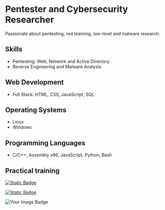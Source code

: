# Pentester and Cybersecurity Researcher

Passionate about pentesting, red teaming, low-level and malware research.

## Skills

- Pentesting: Web, Network and Active Directory
- Reverse Engineering and Malware Analysis

## Web Development
- Full Stack: HTML, CSS, JavaScript, SQL

## Operating Systems
- Linux
- Windows

## Programming Languages
- C/C++, Assembly x86, JavaScript, Python, Bash

## Practical training

[![Static Badge](https://img.shields.io/badge/HackTheBox-lsbxa?style=for-the-badge&logo=hackthebox&label=lsbxa&color=brightgreen)](https://app.hackthebox.com/profile/2107354)

[![Static Badge](https://img.shields.io/badge/HackingClub-lsbxa?style=for-the-badge&label=lsbxa&color=8000ff)](https://app.hackingclub.com/profile/user/21192)

<img src="https://tryhackme-badges.s3.amazonaws.com/lsbxa.png" alt="Your Image Badge" />
